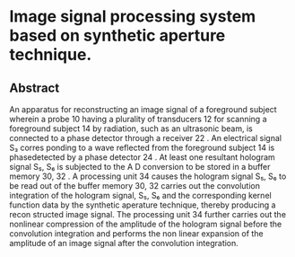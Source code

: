 # Image signal processing system based on synthetic aperture technique.

## Abstract
An apparatus for reconstructing an image signal of a foreground subject wherein a probe 10 having a plurality of transducers 12 for scanning a foreground subject 14 by radiation, such as an ultrasonic beam, is connected to a phase detector through a receiver 22 . An electrical signal S₃ corres ponding to a wave reflected from the foreground subject 14 is phasedetected by a phase detector 24 . At least one resultant hologram signal S₅, S₆ is subjected to the A D conversion to be stored in a buffer memory 30, 32 . A processing unit 34 causes the hologram signal S₅, S₆ to be read out of the buffer memory 30, 32 carries out the convolution integration of the hologram signal, S₅, S₆ and the corresponding kernel function data by the synthetic aperature technique, thereby producing a recon structed image signal. The processing unit 34 further carries out the nonlinear compression of the amplitude of the hologram signal before the convolution integration and performs the non linear expansion of the amplitude of an image signal after the convolution integration.